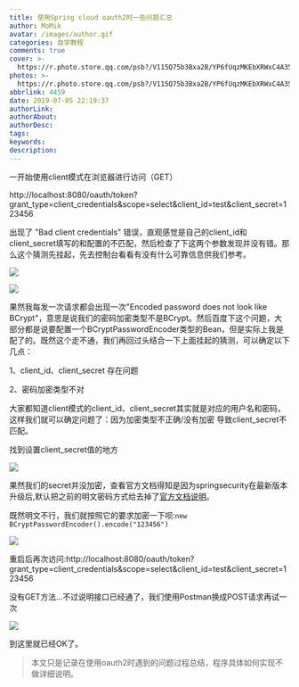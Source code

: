 ```yaml
---
title: 使用Spring cloud oauth2时一些问题汇总
author: MoMik
avatar: /images/author.gif
categories: 自学教程
comments: true
cover: >-
  https://r.photo.store.qq.com/psb?/V115Q75b3Bxa2B/YP6fUqzMKEbXRWxC4A35l5ZMGNHkttpTJmUFlcDEQEs!/r/dFIBAAAAAAAAnull&bo=MAe.ATAHvgEDCSw!&rf=photolist&t=5_yake_qzoneimgout.png
photos: >-
  https://r.photo.store.qq.com/psb?/V115Q75b3Bxa2B/YP6fUqzMKEbXRWxC4A35l5ZMGNHkttpTJmUFlcDEQEs!/r/dFIBAAAAAAAAnull&bo=MAe.ATAHvgEDCSw!&rf=photolist&t=5_yake_qzoneimgout.png
abbrlink: 4459
date: 2019-07-05 22:19:37
authorLink:
authorAbout:
authorDesc:
tags:
keywords:
description:
---
```


一开始使用client模式在浏览器进行访问（GET）

http://localhost:8080/oauth/token?grant_type=client_credentials&scope=select&client_id=test&client_secret=123456

出现了 "Bad client credentials" 错误，直观感觉是自己的client_id和client_secret填写的和配置的不匹配，然后检查了下这两个参数发现并没有错。那么这个猜测先挂起，先去控制台看看有没有什么可靠信息供我们参考。

![](https://r.photo.store.qq.com/psb?/V115Q75b3Bxa2B/YP6fUqzMKEbXRWxC4A35l5ZMGNHkttpTJmUFlcDEQEs!/r/dFIBAAAAAAAAnull&bo=MAe.ATAHvgEDCSw!&rf=photolist&t=5_yake_qzoneimgout.png)

![](https://r.photo.store.qq.com/psb?/V115Q75b3Bxa2B/8ykeQAyWunOmb83QwXIp*BNws9gFklyiorMSFmXUe94!/r/dAgBAAAAAAAAnull&bo=IAf8ACAH*AADCSw!&rf=photolist&t=5_yake_qzoneimgout.png)

果然我每发一次请求都会出现一次"Encoded password does not look like BCrypt"，意思是说我们的密码加密类型不是BCrypt。然后百度下这个问题，大部分都是说要配置一个BCryptPasswordEncoder类型的Bean，但是实际上我是配了的。既然这个走不通，我们再回过头结合一下上面挂起的猜测，可以确定以下几点：

1、client_id、client_secret 存在问题

2、密码加密类型不对

大家都知道client模式的client_id、client_secret其实就是对应的用户名和密码，这样我们就可以确定问题了：因为加密类型不正确/没有加密 导致client_secret不匹配。

找到设置client_secret值的地方

![](https://r.photo.store.qq.com/psb?/V115Q75b3Bxa2B/cjNopvbKJhv4Ceg6J0iXN5GRMGdLHY96jmRyX2QXXpI!/r/dLgAAAAAAAAAnull&bo=IAd2AQAAAAADB3I!&rf=photolist&t=5_yake_qzoneimgout.png)

果然我们的secret并没加密，查看官方文档得知是因为springsecurity在最新版本升级后,默认把之前的明文密码方式给去掉了[官方文档说明](https://spring.io/blog/2017/11/01/spring-security-5-0-0-rc1-released#password-storage-updated)。

既然明文不行，我们就按照它的要求加密一下呗:`new BCryptPasswordEncoder().encode("123456")`

![](https://r.photo.store.qq.com/psb?/V115Q75b3Bxa2B/DqmMYevuke9QuprG.2zNYoao92jfzlOIBYu6ERNo3FQ!/r/dL8AAAAAAAAAnull&bo=EAd8AQAAAAADB0g!&rf=photolist&t=5_yake_qzoneimgout.png)

重启后再次访问:http://localhost:8080/oauth/token?grant_type=client_credentials&scope=select&client_id=test&client_secret=123456



没有GET方法…不过说明接口已经通了，我们使用Postman换成POST请求再试一次

![](https://r.photo.store.qq.com/psb?/V115Q75b3Bxa2B/y8lwJS4yN0Ba9Qiy01eg5IB2duv0vrPsWV2ZJOOLvAI!/r/dLgAAAAAAAAAnull&bo=PQWAAsIKIgUDCXk!&rf=photolist&t=5_yake_qzoneimgout.png)

到这里就已经OK了。

>  本文只是记录在使用oauth2时遇到的问题过程总结，程序具体如何实现不做详细说明。